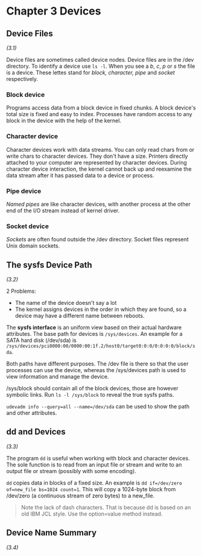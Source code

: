 # Chapter 3 Devices

## Device Files
_(3.1)_

Device files are sometimes called device nodes. Device files are in the /dev directory. To identify a device use `ls -l`. When you see a _b_, _c_, _p_ or _s_ the file is a device. These lettes stand for _block, character, pipe_ and _socket_ respectively. 

### Block device

Programs access data from a block device in fixed chunks. A block device's total size is fixed and easy to index. Processes have random access to any block in the device with the help of the kernel.


### Character device

Character devices work with data streams. You can only read chars from or write chars to character devices. They don't have a size. Printers directly attached to your computer are represented by character devices. During character device interaction, the kernel cannot back up and reexamine the data stream after it has passed data to a device or process.


### Pipe device

_Named pipes_ are like character devices, with another process at the other end of the I/O stream instead of kernel driver.

### Socket device

_Sockets_ are often found outside the /dev directory. Socket files represent Unix domain sockets. 


## The sysfs Device Path
_(3.2)_

2 Problems:
* The name of the device doesn't say a lot
* The kernel assigns devices in the order in which they are found, so a device may have a different name between reboots. 

The **sysfs interface** is an uniform view based on their actual hardware attributes. The base path for devices is `/sys/devices`. An example for a SATA hard disk (/dev/sda) is `/sys/devices/pci0000:00/0000:00:1f.2/host0/target0:0:0/0:0:0:0/block/sda`.

Both paths have different purposes. The /dev file is there so that the user processes can use the device, whereas the /sys/devices path is used to view information and manage the device. 

/sys/block should contain all of the block devices, those are however symbolic links. Run `ls -l /sys/block` to reveal the true sysfs paths. 

`udevadm info --query=all --name=/dev/sda` can be used to show the path and other attributes. 


## dd and Devices
_(3.3)_

The program `dd` is useful when working with block and character devices. The sole function is to read from an input file or stream and write to an output file or stream (possibly with some encoding). 

`dd` copies data in blocks of a fixed size. An example is `dd if=/dev/zero of=new_file bs=1024 count=1`. This will copy a 1024-byte block from /dev/zero (a continuous stream of zero bytes) to a new_file.

> Note the lack of dash characters. That is because dd is based on an old IBM JCL style. Use the option=value method instead.


## Device Name Summary
_(3.4)_






